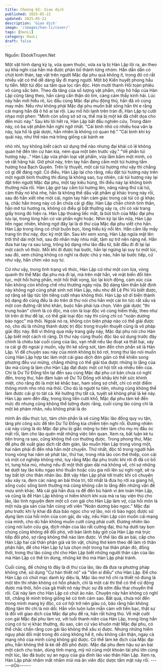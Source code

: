 ```yaml
---
title: Chương 62: Giao dịch
published: 2025-05-22
updated: 2025-05-22
description: 'Giao dịch'
image: '/images/han-li/cover/'
tags: [HanLi]
category: HanLi
draft: false
---
```


Nguồn: EbookTruyen.Net

Một vật hình dạng kỳ lạ, vừa quen thuộc, vừa xa lạ bị Hàn Lập lôi
ra, án theo sự khả nghi của hắn mà được phân bố thành từng
nhóm.
Hắn dần dần có chút kinh thán, tạp vật trên người Mặc đại phu
quả không ít, trong đó có rất nhiều vật có thể dễ dàng lấy đi mạng
người.
Một bộ Kiến huyết phong hầu tụ tiễn.
Một túi độc sa tẩm qua lọc rắn độc.
Hơn mười thanh Hồi toàn phiêu vô cùng sắc bén.
Theo đà tăng của số lượng vật phẩm, nhịp hô hấp của Hàn Lập
cũng tăng theo, hắn càng cẩn thận dò tìm, càng cảm thấy kinh
hãi.
Lúc này hắn mới hiểu rõ, lúc đầu cùng Mặc đại phu động thủ, hắn
đã vô cùng may mắn. Nếu như không phải Mặc đại phu muốn bắt
sống hắn thì e rằng cái mạng hắn đã ô hô ai tai rồi.
Lau mồ hôi lạnh trên trán đi, Hàn Lập tự cười nhạo một phen:
"Mình còn sống sờ sờ ra, thế mà bị một kẻ đã chết dọa cho đến
mức này."
Sau khi lôi hết ra, Hàn Lập bắt đầu nghiên cứu. Trong đám này,
có ba vật phẩm hắn nghi ngờ nhất.
"Cái bình nhỏ có nhiều hoa văn lạ này, tựa hồ là giải dược, hẳn
nhiên là không có quan hệ."
"Cái binh khí kỳ quái này, như thế nào mà trông giống cái bánh xe

nhỏ nhỉ, tuy không biết cách sử dụng thế nào nhưng đại khái có lẽ
không quan hệ đến tên cự hán kia, ném qua một bên trước vậy."
"Về phần túi hương này…"
Hàn Lập vừa phân loại vật phẩm, vừa lầm bầm một mình, có vẻ
rất hăng hái. Giờ phút này, trên tay hắn đang cầm một túi hương
tẩm hương hoa Bạch Quyên.
Trên lý thuyết, một cái túi hương như vậy thì chẳng có gì để đáng
ngờ. Có điều, Hàn Lập lại cho rằng, nếu đặt túi hương này trên
một người bình thường thì đúng là không sao, tuy nhiên, cái túi
hương này lại đặt trên người Mặc đại phu, một tay kiêu hùng, thì
điều này lại không bình thường nữa rồi.
Hàn Lập giơ tay cầm túi hương lên, nâng nâng thử cái túi, cảm
thấy nó khá nhẹ, hẳn là không thể dấu vật phẩm gì khác trong này
rồi, sau đó hắn xiết nhẹ một cái, ngón tay hắn cảm giác trong cái
túi có gì khác lạ, chắc hẳn trong này có ẩn chứa cái gì đây.
Hàn Lập chấn chỉnh tinh thần, hắn mở túi hương ra, không có
điều gì bất thường xảy ra, chỉ có vài trang giấy trong đó hiện ra.
Hàn Lập thoáng liếc mắt, là bút tích của Mặc đại phu lưu lại, trong
lòng hắn có vài phần nghi hoặc. Nhìn kỹ lại lần nữa, Hàn Lập liền
ngạc nhiên, không ngờ đây lại là di thư của Mặc đại phu viết cho
hắn.
Hàn Lập trong lòng có chút buồn bực, lòng hiếu kỳ nổi lên. Hắn
cầm lấy mấy trang tín thư này, đọc kỹ một lần.
Sau khi xem xong, Hàn Lập ngửa mặt lên trời thở dài một hơi,
sau đó nhăn mày nhíu mắt, tâm sự trở nên nặng nề.
Hắn đưa hai tay ra sau lưng, trông bộ dạng như lão đầu tử, bắt
đầu đi đi lại lại một cách vô thức. Mỗi khi đi được hai bước, hắn
lại ngừng lại suy tư một lúc, sau đó, xem chừng không có nghĩ ra
được chủ ý nào, hắn lại bước tiếp, cứ như vậy, hắn chìm vào suy
tư.

Cứ như vậy, trong tình trạng vô thức, Hàn Lập cứ như một con
lừa, vòng quanh thi thể Mặc đại phu mà đi lại, mà trên mặt hắn,
vẻ mặt biến đổi liên tục, một hồi hưng phấn, một hồi thất vọng, lúc
lại kích động, cảm xúc của hắn không còn khống chế như thường
ngày nữa.
Bộ dáng tâm thần bất định này không ngờ cũng phát sinh nơi Hàn
Lập, nếu như để Lệ Phi Vũ biết được, sợ rằng sẽ lập tức lớn tiếng
cười nhạo không thôi.
Hàn Lập sở dĩ biến thành bộ dạng đó cũng đều là do trên di thư
nói cho hắn một cái tin tức rất xấu và một con đường rất khó
khăn, buộc hắn phải lựa chọn. Viên giải dược "thi trung hoàn"
chính là có độc, mà còn là loại độc vô cùng hiếm thấy, theo như
lời trên di thư để lại, có thể giải loại độc này thì cũng chỉ có "noãn
dương bảo ngọc" mà thôi. Ngoài nó ra, không còn biện pháp nào
có thể giải được nó, cho dù là những thánh dược trị độc trong
truyền thuyết cũng là vô pháp giải độc này.
Bởi vì thông qua mấy trang giấy này, Mặc đại phu nói cho Hàn
Lập biết một cách rõ ràng. Di thư này cùng thuốc độc lão sử dụng
trước đây chính là chiêu bài cuối cùng của lão, vạn nhất nếu lão
đoạt xá thất bại, xảy ra cái gì đó ngoài ý muốn, vậy thì kẻ sống
sót, tám đến chín phần sẽ là Hàn Lập. Vì để chuyện sau này của
mình không bị bỏ rơi, trong thư lão nói muốn cùng Hàn Lập hợp
tác làm một cái giao dịch đơn giản có thể khiến song phương đều
vui mừng, chẳng những có thể giải tỏa được những lo lắng của
lão mà cũng là làm cho Hàn Lập đạt được một cơ hội tốt và nhiều
tiền của.
Chỉ là Dư Tử Đồng tồn tại đến sau cùng Mặc đại phu cơ bản
chưa có nghĩ đến, trong thư, hắn đàm luận về Dư Tử Đổng với
khẩu khí hết sức khinh miệt, cho rằng đó là một kẻ khắc bạc, ham
sống sợ chết, chỉ có một điểm thông minh nho nhỏ mà thôi. Cho
dù là người tu tiên, nhưng cũng không thể làm được cái gì to tát
cả. Kẻ hưởng thụ tất cả, tuyệt sẽ không phải là kẻ này.
Hàn Lập xem đến đây, trong lòng liền cười khổ, Mặc đại phu tâm
kế đến mức đó nhưng cũng không thể lường được rằng, cuối
cùng lão cũng chỉ là một kẻ phàm nhân, nếu không phải là do

mình ẩn dấu thực lực, tám chín phần là sẽ cùng Mặc lão đồng
quy vu tận, lãng phí công sức để tên Dư Tử Đổng kia chiếm tiện
nghi rồi. Đương nhiên cái này cũng là do Mặc đại phu bị giấc
mộng tu tiên làm cho mụ mị đầu óc mất rồi, làm cho lão quên mất
những việc liên quan. Xem ra, bất luận kẻ tu tiên trong ra sao,
cũng không thể coi thường được.
Trong phong thư, Mặc đề phu đề xuất giao dịch rất đơn giản, lão
muốn Hàn Lập trong vòng một, hai năm phải đi đến nhà hắn một
chuyến. Thứ nhất, độc tố trong người hắn trong vòng hai năm sẽ
phát tác, thứ hai, trong nhà lão còn thê thiếp, con cái và một cơ
nghiệp không nhỏ, tuy rằng Mặc đại phu trước khi rời đi đã có bố
trí, tung hỏa mù, nhưng nếu đi một thời gian dài mà không về, chỉ
sợ những kẻ dưới tay lão kiêu ngạo khó thuần hoặc cừu gia nổi
lên sự nghi ngờ, sẽ ra tay bất lợi cho thân nhân lão. Bởi vậy Hàn
Lập phải tới trước khi có chuyện xấu xảy ra, đem các nàng an bài
thỏa trí, tốt nhất là đưa họ rời xa giang hồ, sống cuộc sống bình
thường mà cũng không cần lo lắng đến những vấn đề mưu sinh
khác.
Mà cái giá hắn đưa ra để đền bù hành vi ám toán Hàn Lập, và
cũng là để Hàn Lập không vì hiềm khích khi xưa mà ra tay viện
thủ cho lão, lão tình nguyện đem một cô con gái cho Hàn Lập làm
vợ, của hồi môn là một nửa gia sản của hắn cùng với viên "Noãn
dương bảo ngọc."
Mặc đại phu trước khi ly khai đã đưa bảo ngọc cho vợ lão, nói rõ
bảo ngọc được sử dụng làm của hồi môn của con gái, do vậy, nếu
Hàn Lập còn muốn cái mạng của mình, cho dù hắn không muốn
cưới cũng phải cưới.
Đương nhiên lão cũng nói luôn cừu gia, địch nhận của lão rất
cường đại, thủ hạ dưới tay bọn chúng cũng không dễ đối phó, với
bản lãnh bây giờ của Hàn Lập mà trực tiếp đối phó, sợ rằng
không thể nào làm được. Vì thế lão đã an bài, cấp cho Hàn Lập
hai cái thân phận giả và tín vật, chứng thơ kèm theo để làm rõ
thân phận hắn, để cho Hàn Lập tự lựa chọn một trong hai thân
phận đó, đồng thời, trong thư lão cũng chỉ cho Hàn Lập biết
những người thân cận của lão mà Hàn Lập có thể tin dùng,
những kẻ thù mà Hàn Lập phải tránh.

Cuối cùng, để chứng tỏ đây là di thư của lão, lão đã đưa ra
phương pháp không chế, sử dụng "Cự hán thiết nô" và "Vân sí
điểu" cho Hàn Lập.
Để cho Hàn Lập có chút mạc danh kỳ diệu là, Mặc lão mơ hồ chỉ
ra thiết nô đúng là một tên thi nhân không có hồn phách, chỉ là
một cái thi thể có thể cử động được mà thôi, hồn của gã thiết nô
này thực sự đã sớm đầu thai chuyển thế rồi. Cái này làm cho Hàn
Lập có chút ảo não. Chuyện này hắn không có nghĩ tới, chẳng lẽ
mình trông giống kẻ có tình cảm sao.
Bất quá, chưa nói đến trong mình mang kỳ độc, có cơ hội trở nên
giàu có, bảo rằng hắn không động tâm thì chỉ là nói dối. Hắn vốn
luôn luôn mẫn cảm với tiền bạc, thật sự là đối với giao dịch của
Mặc đại phu đề ra, hắn rất hứng thú. Về mặt cưới con gái Mặc đại
phu làm vợ, với tuổi thanh niên của Hàn Lập, trong lòng hắn cũng
có tư vị khác thường, dù sao, căn cứ vào khuôn mặt Mặc đại phu,
có thể chắc chắn rằng con gái lão không thể xấu xí được.
Nhưng những hiểm nguy phải đối mặt trong đó cũng không hề ít,
nếu không cẩn thận, ngay cả mạng nhỏ của mình cũng không giữ
được. Có thể làm kẻ địch của Mặc đại phu, hẳn không thể là kẻ
dễ đối phó được.
Mặc đại phu đem hậu sự an bài một cách chu toàn, dùng tính
mạng, mỹ nữ cùng một khoản tài phú lớn cùng một lúc, lão đã
buộc sự an nguy của gia đình lão vào thân Hàn Lập. Xem ra, Hàn
Lập phải nhắm mắt nhắm mũi mà ăn viên độc dược tẩm mật này
rồi.
------oOo------
